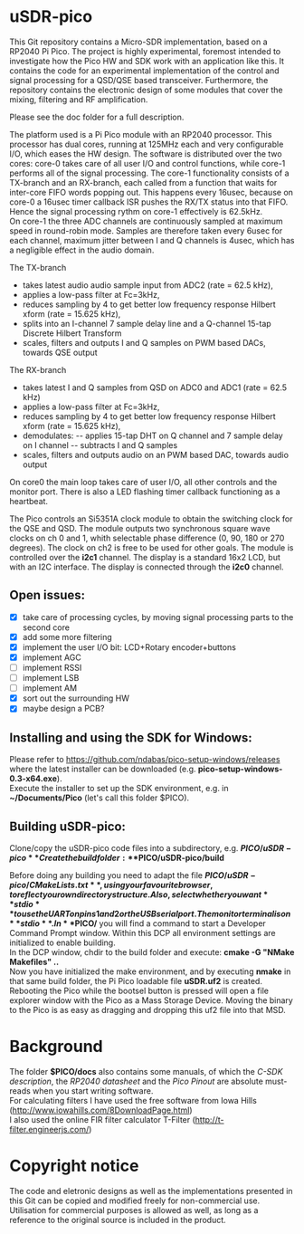 # uSDR-pico
This Git repository contains a Micro-SDR implementation, based on a RP2040 Pi Pico. The project is highly experimental, foremost intended to investigate how the Pico HW and SDK work with an application like this. It contains the code for an experimental implementation of the control and signal processing for a QSD/QSE based transceiver. 
Furthermore, the repository contains the electronic design of some modules that cover the mixing, filtering and RF amplification.  

Please see the doc folder for a full description.

The platform used is a Pi Pico module with an RP2040 processor. This processor has dual cores, running at 125MHz each and very configurable I/O, which eases the HW design.
The software is distributed over the two cores: core-0 takes care of all user I/O and control functions, while core-1 performs all of the signal processing. The core-1 functionality consists of a TX-branch and an RX-branch, each called from a function that waits for inter-core FIFO words popping out. This happens every 16usec, because on core-0 a 16usec timer callback ISR pushes the RX/TX status into that FIFO. Hence the signal processing rythm on core-1 effectively is 62.5kHz.  
On core-1 the three ADC channels are continuously sampled at maximum speed in round-robin mode. Samples are therefore taken every 6usec for each channel, maximum jitter between I and Q channels is 4usec, which has a negligible effect in the audio domain.  

The TX-branch 
- takes latest audio audio sample input from ADC2 (rate = 62.5 kHz), 
- applies a low-pass filter at Fc=3kHz, 
- reduces sampling by 4 to get better low frequency response Hilbert xform (rate = 15.625 kHz), 
- splits into an I-channel 7 sample delay line and a Q-channel 15-tap Discrete Hilbert Transform
- scales, filters and outputs I and Q samples on PWM based DACs, towards QSE output
 
The RX-branch
- takes latest I and Q samples from QSD on ADC0 and ADC1 (rate = 62.5 kHz)
- applies a low-pass filter at Fc=3kHz, 
- reduces sampling by 4 to get better low frequency response Hilbert xform (rate = 15.625 kHz), 
- demodulates:
-- applies 15-tap DHT on Q channel and 7 sample delay on I channel
-- subtracts I and Q samples
- scales, filters and outputs audio on an PWM based DAC, towards audio output

On core0 the main loop takes care of user I/O, all other controls and the monitor port. There is also a LED flashing timer callback functioning as a heartbeat.

The Pico controls an Si5351A clock module to obtain the switching clock for the QSE and QSD. The module outputs two synchronous square wave clocks on ch 0 and 1, whith selectable phase difference (0, 90, 180 or 270 degrees). The clock on ch2 is free to be used for other goals. The module is controlled over the **i2c1** channel.
The display is a standard 16x2 LCD, but with an I2C interface. The display is connected through the **i2c0** channel.

## Open issues: 
- [x] take care of processing cycles, by moving signal processing parts to the second core
- [x] add some more filtering
- [x] implement the user I/O bit: LCD+Rotary encoder+buttons
- [x] implement AGC 
- [ ] implement RSSI
- [ ] implement LSB
- [ ] implement AM
- [x] sort out the surrounding HW
- [x] maybe design a PCB?

## Installing and using the SDK for Windows: 
Please refer to https://github.com/ndabas/pico-setup-windows/releases where the latest installer can be downloaded (e.g. **pico-setup-windows-0.3-x64.exe**).  
Execute the installer to set up the SDK environment, e.g. in **~/Documents/Pico**  (let's call this folder $PICO). 

## Building uSDR-pico: 
Clone/copy the uSDR-pico code files into a subdirectory, e.g. **$PICO/uSDR-pico**  
Create the build folder: **$PICO/uSDR-pico/build**  

Before doing any building you need to adapt the file **$PICO/uSDR-pico/CMakeLists.txt**, using your favourite browser, to reflect your own directory structure. Also, select whether you want **stdio** to use the UART on pins 1 and 2 or the USB serial port. The monitor terminal is on **stdio**.  
In **$PICO/** you will find a command to start a Developer Command Prompt window. Within this DCP all environment settings are initialized to enable building.  
In the DCP window, chdir to the build folder and execute: **cmake -G "NMake Makefiles" ..**  
Now you have initialized the make environment, and by executing **nmake** in that same build folder, the Pi Pico loadable file **uSDR.uf2** is created.  
Rebooting the Pico while the bootsel button is pressed will open a file explorer window with the Pico as a Mass Storage Device. Moving the binary to the Pico is as easy as dragging and dropping this uf2 file into that MSD.  

# Background
The folder **$PICO/docs** also contains some manuals, of which the *C-SDK description*, the *RP2040 datasheet* and the *Pico Pinout* are absolute must-reads when you start writing software.  
For calculating filters I have used the free software from Iowa Hills (http://www.iowahills.com/8DownloadPage.html)  
I also used the online FIR filter calculator T-Filter (http://t-filter.engineerjs.com/) 

# Copyright notice
The code and eletronic designs as well as the implementations presented in this Git can be copied and modified freely for non-commercial use.
Utilisation for commercial purposes is allowed as well, as long as a reference to the original source is included in the product.



